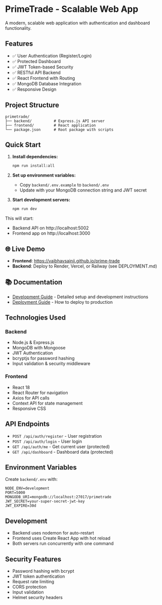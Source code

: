 # PrimeTrade - Scalable Web App

A modern, scalable web application with authentication and dashboard functionality.

## Features

- ✅ User Authentication (Register/Login)
- ✅ Protected Dashboard
- ✅ JWT Token-based Security
- ✅ RESTful API Backend
- ✅ React Frontend with Routing
- ✅ MongoDB Database Integration
- ✅ Responsive Design

## Project Structure

```
primetrade/
├── backend/          # Express.js API server
├── frontend/         # React application
└── package.json      # Root package with scripts
```

## Quick Start

1. **Install dependencies:**
   ```bash
   npm run install:all
   ```

2. **Set up environment variables:**
   - Copy `backend/.env.example` to `backend/.env`
   - Update with your MongoDB connection string and JWT secret

3. **Start development servers:**
   ```bash
   npm run dev
   ```

This will start:
- Backend API on http://localhost:5002
- Frontend app on http://localhost:3000

## 🌐 Live Demo

- **Frontend**: https://vaibhavsainii.github.io/prime-trade
- **Backend**: Deploy to Render, Vercel, or Railway (see DEPLOYMENT.md)

## 📚 Documentation

- [Development Guide](DEVELOPMENT.md) - Detailed setup and development instructions
- [Deployment Guide](DEPLOYMENT.md) - How to deploy to production

## Technologies Used

### Backend
- Node.js & Express.js
- MongoDB with Mongoose
- JWT Authentication
- bcryptjs for password hashing
- Input validation & security middleware

### Frontend
- React 18
- React Router for navigation
- Axios for API calls
- Context API for state management
- Responsive CSS

## API Endpoints

- `POST /api/auth/register` - User registration
- `POST /api/auth/login` - User login
- `GET /api/auth/me` - Get current user (protected)
- `GET /api/dashboard` - Dashboard data (protected)

## Environment Variables

Create `backend/.env` with:
```
NODE_ENV=development
PORT=5000
MONGODB_URI=mongodb://localhost:27017/primetrade
JWT_SECRET=your-super-secret-jwt-key
JWT_EXPIRE=30d
```

## Development

- Backend uses nodemon for auto-restart
- Frontend uses Create React App with hot reload
- Both servers run concurrently with one command

## Security Features

- Password hashing with bcrypt
- JWT token authentication
- Request rate limiting
- CORS protection
- Input validation
- Helmet security headers